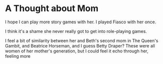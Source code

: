 # A Thought about Mom

I hope I can play more story games with her. I played Fiasco with her once.

I think it's a shame she never really got to get into role-playing games.

I feel a bit of similarity between her and Beth's second mom in The Queen's Gambit, and Beatrice Horseman, and I guess Betty Draper? These were all women of her mother's generation, but I could feel it echo through her, feeling more
